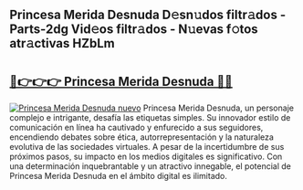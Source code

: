 ## Princesa Merida Desnuda D𝚎sn𝚞dos filtr𝚊dos - Parts-2dg Vid𝚎os filtr𝚊dos - N𝚞evas f𝚘tos atr𝚊ctivas HZbLm

# <h2><a href="http://mb4mof.tromn.icu/?c=Princesa+Merida+Desnuda">🔗👉👉👉 Princesa Merida Desnuda 🔗🔗</a></h2>

[![Princesa Merida Desnuda nuevo](https://i.imgur.com/pEAQMta.gif)](http://mb4mof.tromn.icu/?c=Princesa+Merida+Desnuda)
Princesa Merida Desnuda, un personaje complejo e intrigante, desafía las etiquetas simples. Su innovador estilo de comunicación en línea ha cautivado y enfurecido a sus seguidores, encendiendo debates sobre ética, autorrepresentación y la naturaleza evolutiva de las sociedades virtuales. A pesar de la incertidumbre de sus próximos pasos, su impacto en los medios digitales es significativo. Con una determinación inquebrantable y un atractivo innegable, el potencial de Princesa Merida Desnuda en el ámbito digital es ilimitado.
